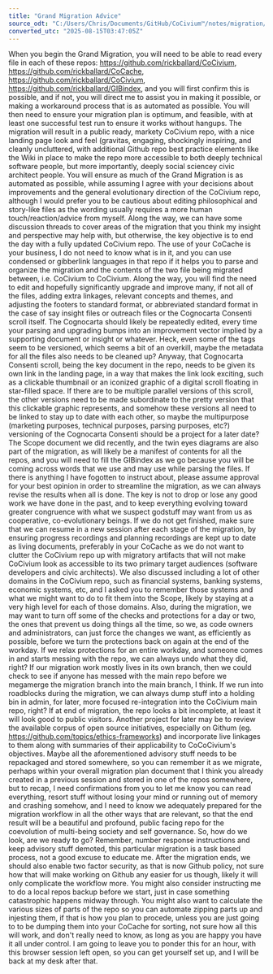 ```yaml
---
title: "Grand Migration Advice"
source_odt: "C:/Users/Chris/Documents/GitHub/CoCivium™/notes/migration/source_odt/Grand Migration Advice.odt"
converted_utc: "2025-08-15T03:47:05Z"
---
```

When you begin the Grand Migration, you will need to be able to read every file in each of these repos: <https://github.com/rickballard/CoCivium>, <https://github.com/rickballard/CoCache>, <https://github.com/rickballard/CoCivium>, <https://github.com/rickballard/GIBindex>, and you will first confirm this is possible, and if not, you will direct me to assist you in making it possible, or making a workaround process that is as automated as possible. You will then need to ensure your migration plan is optimum, and feasible, with at least one successful test run to ensure it works without hangups. The migration will result in a public ready, markety CoCivium repo, with a nice landing page look and feel (gravitas, engaging, shockingly inspiring, and cleanly uncluttered, with additional Github repo best practice elements like the Wiki in place to make the repo more accessible to both deeply technical software people, but more importantly, deeply social sciencey civic architect people. You will ensure as much of the Grand Migration is as automated as possible, while assuming I agree with your decisions about improvements and the general evolutionary direction of the CoCivium repo, although I would prefer you to be cautious about editing philosophical and story-like files as the wording usually requires a more human touch/reaction/advice from myself. Along the way, we can have some discussion threads to cover areas of the migration that you think my insight and perspective may help with, but otherwise, the key objective is to end the day with a fully updated CoCivium repo. The use of your CoCache is your business, I do not need to know what is in it, and you can use condensed or gibberlink languages in that repo if it helps you to parse and organize the migration and the contents of the two file being migrated between, i.e. CoCivium to CoCivium. Along the way, you will find the need to edit and hopefully significantly upgrade and improve many, if not all of the files, adding extra linkages, relevant concepts and themes, and adjusting the footers to standard format, or abbreviated standard format in the case of say insight files or outreach files or the Cognocarta Consenti scroll itself. The Cognocarta should likely be repeatedly edited, every time your parsing and upgrading bumps into an improvement vector implied by a supporting document or insight or whatever. Heck, even some of the tags seem to be versioned, which seems a bit of an overkill, maybe the metadata for all the files also needs to be cleaned up? Anyway, that Cognocarta Consenti scroll, being the key document in the repo, needs to be given its own link in the landing page, in a way that makes the link look exciting, such as a clickable thumbnail or an iconized graphic of a digital scroll floating in star-filled space. If there are to be multiple parallel versions of this scroll, the other versions need to be made subordinate to the pretty version that this clickable graphic represents, and somehow these versions all need to be linked to stay up to date with each other, so maybe the multipurpose (marketing purposes, technical purposes, parsing purposes, etc?) versioning of the Cognocarta Consenti should be a project for a later date? The Scope document we did recently, and the twin eyes diagrams are also part of the migration, as will likely be a manifest of contents for all the repos, and you will need to fill the GIBindex as we go because you will be coming across words that we use and may use while parsing the files. If there is anything I have fogotten to instruct about, please assume approval for your best opinion in order to streamline the migration, as we can always revise the results when all is done. The key is not to drop or lose any good work we have done in the past, and to keep everything evolving toward greater congruence with what we suspect godstuff may want from us as cooperative, co-evolutionary beings. If we do not get finished, make sure that we can resume in a new session after each stage of the migration, by ensuring progress recordings and planning recordings are kept up to date as living documents, preferably in your CoCache as we do not want to clutter the CoCivium repo up with migratory artifacts that will not make CoCivium look as accessible to its two primary target audiences (software developers and civic architects). We also discussed including a lot of other domains in the CoCivium repo, such as financial systems, banking systems, economic systems, etc, and I asked you to remember those systems and what we might want to do to fit them into the Scope, likely by staying at a very high level for each of those domains. Also, during the migration, we may want to turn off some of the checks and protections for a day or two, the ones that prevent us doing things all the time, so we, as code owners and administrators, can just force the changes we want, as efficiently as possible, before we turn the protections back on again at the end of the workday. If we relax protections for an entire workday, and someone comes in and starts messing with the repo, we can always undo what they did, right? If our migration work mostly lives in its own branch, then we could check to see if anyone has messed with the main repo before we megamerge the migration branch into the main branch, I think. If we run into roadblocks during the migration, we can always dump stuff into a holding bin in admin, for later, more focused re-integration into the CoCivium main repo, right? If at end of migration, the repo looks a bit incomplete, at least it will look good to public visitors. Another project for later may be to review the available corpus of open source initiatives, especially on Githum (eg. <https://github.com/topics/ethics-frameworks>) and incorporate live linkages to them along with summaries of their applicability to CoCoCivium's objectives. Maybe all the aforementioned advisory stuff needs to be repackaged and stored somewhere, so you can remember it as we migrate, perhaps within your overall migration plan document that I think you already created in a previous session and stored in one of the repos somewhere, but to recap, I need confirmations from you to let me know you can read everything, resort stuff without losing your mind or running out of memory and crashing somehow, and I need to know we adequately prepared for the migration workflow in all the other ways that are relevant, so that the end result will be a beautiful and profound, public facing repo for the coevolution of multi-being society and self governance. So, how do we look, are we ready to go? Remember, number response instructions and keep advisory stuff demoted, this particular migration is a task based process, not a good excuse to educate me. After the migration ends, we should also enable two factor security, as that is now Github policy, not sure how that will make working on Github any easier for us though, likely it will only complicate the workflow more. You might also consider instructing me to do a local repos backup before we start, just in case something catastrophic happens midway through. You might also want to calculate the various sizes of parts of the repo so you can automate zipping parts up and injesting them, if that is how you plan to procede, unless you are just going to to be dumping them into your CoCache for sorting, not sure how all this will work, and don't really need to know, as long as you are happy you have it all under control. I am going to leave you to ponder this for an hour, with this browser session left open, so you can get yourself set up, and I will be back at my desk after that.

